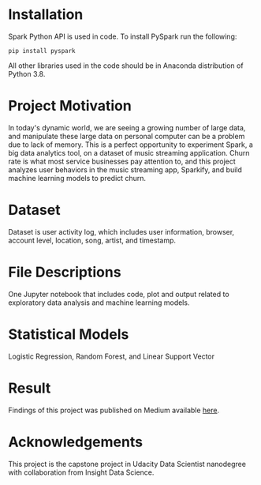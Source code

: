 # Installation
Spark Python API is used in code. To install PySpark run the following:

    pip install pyspark

All other libraries used in the code should be in Anaconda distribution of Python 3.8.
# Project Motivation
In today's dynamic world, we are seeing a growing number of large data, and manipulate these large data on personal computer can be a problem due to lack of memory. This is a perfect opportunity to experiment Spark, a big data analytics tool, on a dataset of music streaming application. Churn rate is what most service businesses pay attention to, and this project analyzes user behaviors in the music streaming app, Sparkify, and build machine learning models to predict churn. 
# Dataset
Dataset is user activity log, which includes user information, browser, account level, location, song, artist, and timestamp. 
# File Descriptions
One Jupyter notebook that includes code, plot and output related to exploratory data analysis and machine learning models. 
 # Statistical Models
 Logistic Regression, Random Forest, and Linear Support Vector
 # Result
 Findings of this project was published on Medium available [here](https://edwinhung.medium.com/predicting-churn-rate-on-a-music-streaming-example-sparkify-325caea280e9).
 # Acknowledgements
 This project is the capstone project in Udacity Data Scientist nanodegree with collaboration from Insight Data Science.